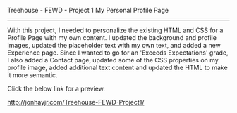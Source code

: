 Treehouse - FEWD - Project 1
My Personal Profile Page
________________________________________________
With this project, I needed to personalize the existing HTML and CSS for a Profile Page with my own content.  I updated the background and profile images, updated the placeholder text with my own text, and added a new Experience page.  Since I wanted to go for an 'Exceeds Expectations' grade, I also added a Contact page, updated some of the CSS properties on my profile image, added additional text content and updated the HTML to make it more semantic.

Click the below link for a preview.

http://jonhayjr.com/Treehouse-FEWD-Project1/
